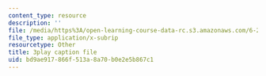 ```yaml
---
content_type: resource
description: ''
file: /media/https%3A/open-learning-course-data-rc.s3.amazonaws.com/6-262-discrete-stochastic-processes-spring-2011/bd9ae917866f513a8a70b0e2e5b867c1_GCFd0VVnWTw.vtt
file_type: application/x-subrip
resourcetype: Other
title: 3play caption file
uid: bd9ae917-866f-513a-8a70-b0e2e5b867c1
---
```

